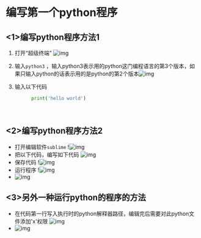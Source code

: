 # 编写第一个python程序

## <1>编写python程序方法1

1. 打开“超级终端” ![img](/Img/01-%E7%AC%AC1%E5%A4%A9-18.png)

2. 输入`python3` ，输入python3表示用的python这门编程语言的第3个版本，如果只输入python的话表示用的是python的第2个版本![img](/Img/01-%E7%AC%AC1%E5%A4%A9-19.png)

3. 输入以下代码

   ```python
         print('hello world')

   ```

   ​

## <2>编写python程序方法2

- 打开编辑软件`sublime` !![img](/Img/01-%E7%AC%AC1%E5%A4%A9-21.png)
- 把以下代码，编写如下代码 ![img](/Img//01-%E7%AC%AC1%E5%A4%A9-22.png)
- 保存代码 !![img](/Img/01-%E7%AC%AC1%E5%A4%A9-23.png)
- 运行程序 !![img](/Img/01-%E7%AC%AC1%E5%A4%A9-24.png)
- ![img](/Img/01-%E7%AC%AC1%E5%A4%A9-25.png)

## <3>另外一种运行python的程序的方法

- 在代码第一行写入执行时的python解释器路径，编辑完后需要对此python文件添加'x'权限 ![img](/Img/Snip20161016_5.png)
- ![img](/Img/Snip20161016_6.png)

